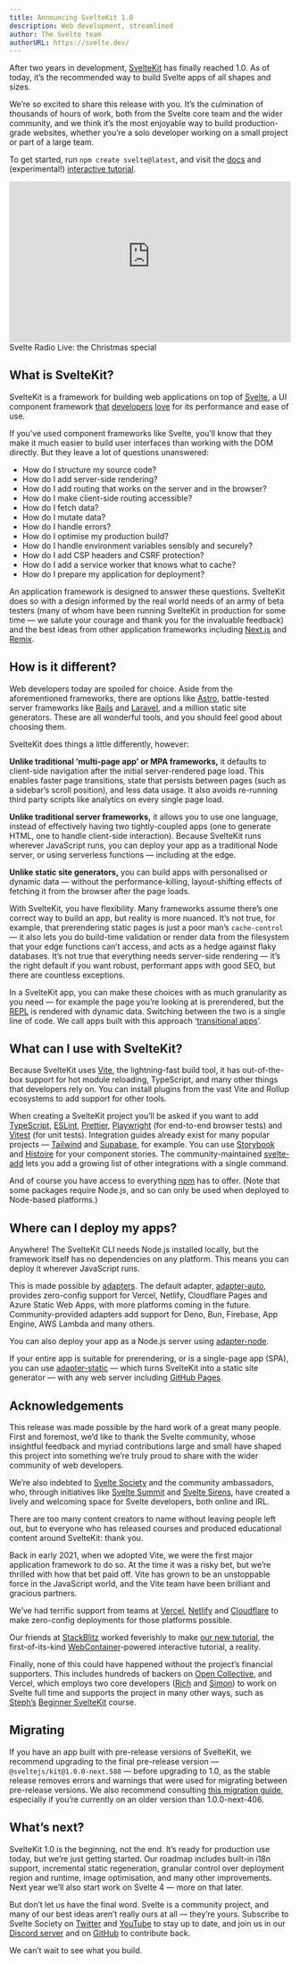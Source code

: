 ```yaml
---
title: Announcing SvelteKit 1.0
description: Web development, streamlined
author: The Svelte team
authorURL: https://svelte.dev/
---
```


After two years in development, [SvelteKit](https://kit.svelte.dev) has finally reached 1.0. As of today, it’s the recommended way to build Svelte apps of all shapes and sizes.

We’re so excited to share this release with you. It’s the culmination of thousands of hours of work, both from the Svelte core team and the wider community, and we think it’s the most enjoyable way to build production-grade websites, whether you’re a solo developer working on a small project or part of a large team.

To get started, run `npm create svelte@latest`, and visit the [docs](https://kit.svelte.dev/docs) and (experimental!) [interactive tutorial](/tutorial).

<div class="max">
<figure style="max-width: 960px; margin: 0 auto">
<div style="height: 0; padding: 0 0 57.1% 0; position: relative; margin: 0 auto;">
	<iframe style="position: absolute; width: 100%; height: 100%; left: 0; top: 0; margin: 0;" src="https://www.youtube-nocookie.com/embed/N4BRVkQVoMc" frameborder="0" allow="accelerometer; autoplay; encrypted-media; gyroscope; picture-in-picture" allowfullscreen></iframe>
</div>

<figcaption>Svelte Radio Live: the Christmas special</figcaption>
</figure>
</div>

## What is SvelteKit?

SvelteKit is a framework for building web applications on top of [Svelte](https://svelte.dev), a UI component framework [that](https://insights.stackoverflow.com/survey/2021#section-most-loved-dreaded-and-wanted-web-frameworks) [developers](https://2021.stateofjs.com/en-US/libraries/front-end-frameworks/) [love](https://twitter.com/Rich_Harris/status/1589675637195042817) for its performance and ease of use.

If you’ve used component frameworks like Svelte, you’ll know that they make it much easier to build user interfaces than working with the DOM directly. But they leave a lot of questions unanswered:

- How do I structure my source code?
- How do I add server-side rendering?
- How do I add routing that works on the server and in the browser?
- How do I make client-side routing accessible?
- How do I fetch data?
- How do I mutate data?
- How do I handle errors?
- How do I optimise my production build?
- How do I handle environment variables sensibly and securely?
- How do I add CSP headers and CSRF protection?
- How do I add a service worker that knows what to cache?
- How do I prepare my application for deployment?

An application framework is designed to answer these questions. SvelteKit does so with a design informed by the real world needs of an army of beta testers (many of whom have been running SvelteKit in production for some time — we salute your courage and thank you for the invaluable feedback) and the best ideas from other application frameworks including [Next.js](https://nextjs.org/) and [Remix](https://remix.run/).

## How is it different?

Web developers today are spoiled for choice. Aside from the aforementioned frameworks, there are options like [Astro](https://astro.build/), battle-tested server frameworks like [Rails](https://rubyonrails.org/) and [Laravel](https://laravel.com/), and a million static site generators. These are all wonderful tools, and you should feel good about choosing them.

SvelteKit does things a little differently, however:

**Unlike traditional ‘multi-page app’ or MPA frameworks,** it defaults to client-side navigation after the initial server-rendered page load. This enables faster page transitions, state that persists between pages (such as a sidebar’s scroll position), and less data usage. It also avoids re-running third party scripts like analytics on every single page load.

**Unlike traditional server frameworks,** it allows you to use one language, instead of effectively having two tightly-coupled apps (one to generate HTML, one to handle client-side interaction). Because SvelteKit runs wherever JavaScript runs, you can deploy your app as a traditional Node server, or using serverless functions — including at the edge.

**Unlike static site generators,** you can build apps with personalised or dynamic data — without the performance-killing, layout-shifting effects of fetching it from the browser after the page loads.

With SvelteKit, you have flexibility. Many frameworks assume there’s one correct way to build an app, but reality is more nuanced. It’s not true, for example, that prerendering static pages is just a poor man’s `cache-control` — it also lets you do build-time validation or render data from the filesystem that your edge functions can’t access, and acts as a hedge against flaky databases. It’s not true that everything needs server-side rendering — it’s the right default if you want robust, performant apps with good SEO, but there are countless exceptions.

In a SvelteKit app, you can make these choices with as much granularity as you need — for example the page you’re looking at is prerendered, but the [REPL](/repl) is rendered with dynamic data. Switching between the two is a single line of code. We call apps built with this approach ‘[transitional apps](https://www.youtube.com/watch?v=860d8usGC0o)’.

## What can I use with SvelteKit?

Because SvelteKit uses [Vite](https://vitejs.dev/), the lightning-fast build tool, it has out-of-the-box support for hot module reloading, TypeScript, and many other things that developers rely on. You can install plugins from the vast Vite and Rollup ecosystems to add support for other tools.

When creating a SvelteKit project you’ll be asked if you want to add [TypeScript](https://www.typescriptlang.org/), [ESLint](https://eslint.org/), [Prettier](https://prettier.io/), [Playwright](https://playwright.dev/) (for end-to-end browser tests) and [Vitest](https://vitest.dev/) (for unit tests). Integration guides already exist for many popular projects — [Tailwind](https://tailwindcss.com/docs/guides/sveltekit) and [Supabase](https://supabase.com/docs/guides/getting-started/tutorials/with-sveltekit), for example. You can use [Storybook](https://github.com/storybookjs/storybook/blob/next/code/frameworks/sveltekit/README.md) and [Histoire](https://histoire.dev/guide/svelte3/getting-started.html) for your component stories. The community-maintained [svelte-add](https://github.com/svelte-add/svelte-add) lets you add a growing list of other integrations with a single command.

And of course you have access to everything [npm](https://npmjs.com/) has to offer. (Note that some packages require Node.js, and so can only be used when deployed to Node-based platforms.)

## Where can I deploy my apps?

Anywhere! The SvelteKit CLI needs Node.js installed locally, but the framework itself has no dependencies on any platform. This means you can deploy it wherever JavaScript runs.

This is made possible by [adapters](https://kit.svelte.dev/docs/adapters). The default adapter, [adapter-auto](https://github.com/sveltejs/kit/tree/master/packages/adapter-auto), provides zero-config support for Vercel, Netlify, Cloudflare Pages and Azure Static Web Apps, with more platforms coming in the future. Community-provided adapters add support for Deno, Bun, Firebase, App Engine, AWS Lambda and many others.

You can also deploy your app as a Node.js server using [adapter-node](https://github.com/sveltejs/kit/tree/master/packages/adapter-node).

If your entire app is suitable for prerendering, or is a single-page app (SPA), you can use [adapter-static](https://github.com/sveltejs/kit/tree/master/packages/adapter-static) — which turns SvelteKit into a static site generator — with any web server including [GitHub Pages](https://pages.github.com/).

## Acknowledgements

This release was made possible by the hard work of a great many people. First and foremost, we’d like to thank the Svelte community, whose insightful feedback and myriad contributions large and small have shaped this project into something we’re truly proud to share with the wider community of web developers.

We’re also indebted to [Svelte Society](https://sveltesociety.dev/) and the community ambassadors, who, through initiatives like [Svelte Summit](https://www.sveltesummit.com/) and [Svelte Sirens](https://sveltesirens.dev/), have created a lively and welcoming space for Svelte developers, both online and IRL.

There are too many content creators to name without leaving people left out, but to everyone who has released courses and produced educational content around SvelteKit: thank you.

Back in early 2021, when we adopted Vite, we were the first major application framework to do so. At the time it was a risky bet, but we’re thrilled with how that bet paid off. Vite has grown to be an unstoppable force in the JavaScript world, and the Vite team have been brilliant and gracious partners.

We’ve had terrific support from teams at [Vercel](https://vercel.com), [Netlify](https://netlify.app/) and [Cloudflare](https://www.cloudflare.com/) to make zero-config deployments for those platforms possible.

Our friends at [StackBlitz](https://stackblitz.com/) worked feverishly to make [our new tutorial](/tutorial), the first-of-its-kind [WebContainer](https://blog.stackblitz.com/posts/introducing-webcontainers/)-powered interactive tutorial, a reality.

Finally, none of this could have happened without the project’s financial supporters. This includes hundreds of backers on [Open Collective](https://opencollective.com/svelte), and Vercel, which employs two core developers ([Rich](https://twitter.com/Rich_Harris/) and [Simon](https://twitter.com/dummdidumm_/)) to work on Svelte full time and supports the project in many other ways, such as [Steph’s](https://twitter.com/steph_dietz_) [Beginner SvelteKit](https://vercel.com/docs/beginner-sveltekit) course.

## Migrating

If you have an app built with pre-release versions of SvelteKit, we recommend upgrading to the final pre-release version — `@sveltejs/kit@1.0.0-next.588` — before upgrading to 1.0, as the stable release removes errors and warnings that were used for migrating between pre-release versions. We also recommend consulting [this migration guide](https://github.com/sveltejs/kit/discussions/5774), especially if you’re currently on an older version than 1.0.0-next-406.

## What’s next?

SvelteKit 1.0 is the beginning, not the end. It’s ready for production use today, but we’re just getting started. Our roadmap includes built-in i18n support, incremental static regeneration, granular control over deployment region and runtime, image optimisation, and many other improvements. Next year we’ll also start work on Svelte 4 — more on that later.

But don’t let us have the final word. Svelte is a community project, and many of our best ideas aren’t really ours at all — they’re yours. Subscribe to Svelte Society on [Twitter](https://twitter.com/SvelteSociety) and [YouTube](https://youtube.com/sveltesociety) to stay up to date, and join us in our [Discord server](https://svelte.dev/chat) and on [GitHub](https://github.com/sveltejs) to contribute back.

We can’t wait to see what you build.
